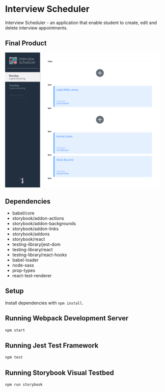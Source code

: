 # Interview Scheduler

Interview Scheduler - an application that enable student to create, edit and delete interview appointments.

## Final Product

!["Screenshot of URLs details page"](https://github.com/leoltl/scheduler/blob/master/docs/index.png)

## Dependencies

- babel/core
- storybook/addon-actions
- storybook/addon-backgrounds
- storybook/addon-links
- storybook/addons
- storybook/react
- testing-library/jest-dom
- testing-library/react
- testing-library/react-hooks
- babel-loader
- node-sass
- prop-types
- react-test-renderer

## Setup

Install dependencies with `npm install`.

## Running Webpack Development Server

```sh
npm start
```

## Running Jest Test Framework

```sh
npm test
```

## Running Storybook Visual Testbed

```sh
npm run storybook
```

